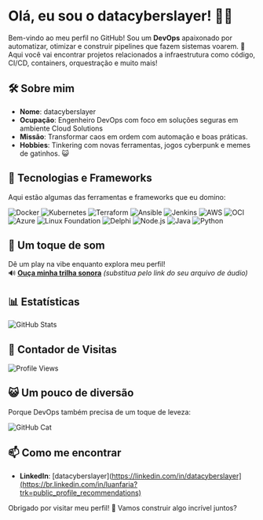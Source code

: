 # Olá, eu sou o **datacyberslayer**! 👨‍💻

Bem-vindo ao meu perfil no GitHub! Sou um **DevOps** apaixonado por automatizar, otimizar e construir pipelines que fazem sistemas voarem. 🚀 Aqui você vai encontrar projetos relacionados a infraestrutura como código, CI/CD, containers, orquestração e muito mais!

## 🛠️ Sobre mim
- **Nome**: datacyberslayer
- **Ocupação**: Engenheiro DevOps com foco em soluções seguras em ambiente Cloud Solutions
- **Missão**: Transformar caos em ordem com automação e boas práticas.
- **Hobbies**: Tinkering com novas ferramentas, jogos cyberpunk e memes de gatinhos. 😺

## 🚀 Tecnologias e Frameworks
Aqui estão algumas das ferramentas e frameworks que eu domino:

![Docker](https://img.shields.io/badge/Docker-%230db7ed.svg?style=for-the-badge&logo=docker&logoColor=white)
![Kubernetes](https://img.shields.io/badge/Kubernetes-%23326ce5.svg?style=for-the-badge&logo=kubernetes&logoColor=white)
![Terraform](https://img.shields.io/badge/Terraform-%235835CC.svg?style=for-the-badge&logo=terraform&logoColor=white)
![Ansible](https://img.shields.io/badge/Ansible-%231A1918.svg?style=for-the-badge&logo=ansible&logoColor=white)
![Jenkins](https://img.shields.io/badge/Jenkins-%232C5263.svg?style=for-the-badge&logo=jenkins&logoColor=white)
![AWS](https://img.shields.io/badge/AWS-%23FF9900.svg?style=for-the-badge&logo=amazon-aws&logoColor=white)
![OCI](https://img.shields.io/badge/Oracle%20Cloud-%23F80000.svg?style=for-the-badge&logo=oracle&logoColor=white)
![Azure](https://img.shields.io/badge/Azure-%230078D4.svg?style=for-the-badge&logo=microsoft-azure&logoColor=white)
![Linux Foundation](https://img.shields.io/badge/Linux%20Foundation-%23002A97.svg?style=for-the-badge&logo=linux-foundation&logoColor=white)
![Delphi](https://img.shields.io/badge/Delphi-%23B22222.svg?style=for-the-badge&logo=delphi&logoColor=white)
![Node.js](https://img.shields.io/badge/Node.js-%23339933.svg?style=for-the-badge&logo=node.js&logoColor=white)
![Java](https://img.shields.io/badge/Java-%23ED8B00.svg?style=for-the-badge&logo=java&logoColor=white)
![Python](https://img.shields.io/badge/Python-%233776AB.svg?style=for-the-badge&logo=python&logoColor=white)

## 🎵 Um toque de som
Dê um play na vibe enquanto explora meu perfil!  
🔊 **[Ouça minha trilha sonora](https://example.com/your-audio-file.mp3)** *(substitua pelo link do seu arquivo de áudio)*

## 📊 Estatísticas
![GitHub Stats](https://github-readme-stats.vercel.app/api?username=datacyberslayer&show_icons=true&theme=radical)

## 👀 Contador de Visitas
![Profile Views](https://komarev.com/ghpvc/?username=datacyberslayer&color=blueviolet)

## 😺 Um pouco de diversão
Porque DevOps também precisa de um toque de leveza:

![GitHub Cat](https://media.giphy.com/media/JIX9t2j0ZTN9S/giphy.gif)

## 📫 Como me encontrar
- **LinkedIn**: [datacyberslayer](https://linkedin.com/in/datacyberslayer](https://br.linkedin.com/in/luanfaria?trk=public_profile_recommendations)


Obrigado por visitar meu perfil! 🚀 Vamos construir algo incrível juntos?
